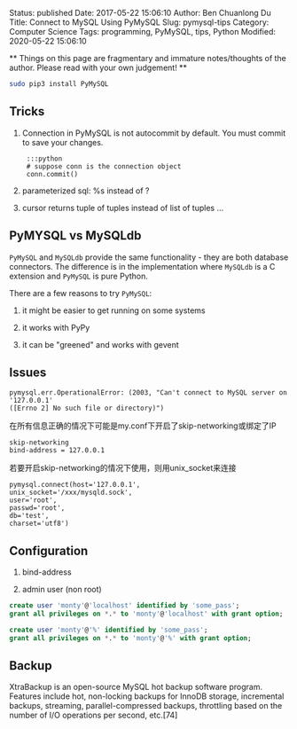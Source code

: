 Status: published
Date: 2017-05-22 15:06:10
Author: Ben Chuanlong Du
Title: Connect to MySQL Using PyMySQL
Slug: pymysql-tips
Category: Computer Science
Tags: programming, PyMySQL, tips, Python
Modified: 2020-05-22 15:06:10

**
Things on this page are
fragmentary and immature notes/thoughts of the author.
Please read with your own judgement!
**



```sh
sudo pip3 install PyMySQL
```

## Tricks

1. Connection in PyMySQL is not autocommit by default. 
    You must commit to save your changes.

        :::python
        # suppose conn is the connection object
        conn.commit()

2. parameterized sql: %s instead of ?

3. cursor returns tuple of tuples instead of list of tuples ...


## PyMYSQL vs MySQLdb

`PyMySQL` and `MySQLdb` provide the same functionality - 
they are both database connectors. 
The difference is in the implementation where `MySQLdb` is a C extension and `PyMySQL` is pure Python.

There are a few reasons to try `PyMySQL`:

1. it might be easier to get running on some systems

2. it works with PyPy

3. it can be "greened" and works with gevent


## Issues

    pymysql.err.OperationalError: (2003, "Can't connect to MySQL server on '127.0.0.1' 
    ([Errno 2] No such file or directory)")

在所有信息正确的情况下可能是my.conf下开启了skip-networking或绑定了IP

    skip-networking
    bind-address = 127.0.0.1

若要开启skip-networking的情况下使用，则用unix_socket来连接

    pymysql.connect(host='127.0.0.1',
    unix_socket='/xxx/mysqld.sock',
    user='root',
    passwd='root',
    db='test',
    charset='utf8')

## Configuration

1. bind-address

2. admin user (non root)

```SQL
create user 'monty'@'localhost' identified by 'some_pass';
grant all privileges on *.* to 'monty'@'localhost' with grant option;
```

```SQL
create user 'monty'@'%' identified by 'some_pass';
grant all privileges on *.* to 'monty'@'%' with grant option;
```

## Backup

XtraBackup is an open-source MySQL hot backup software program. 
Features include hot, non-locking backups for InnoDB storage, incremental backups, streaming, parallel-compressed backups, 
throttling based on the number of I/O operations per second, etc.[74]

